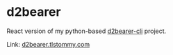 # d2bearer
React version of my python-based [d2bearer-cli](https://github.com/tlstommy/D2Bearer-Cli) project.

Link: [d2bearer.tlstommy.com](https://d2bearer.tlstommy.com/)
